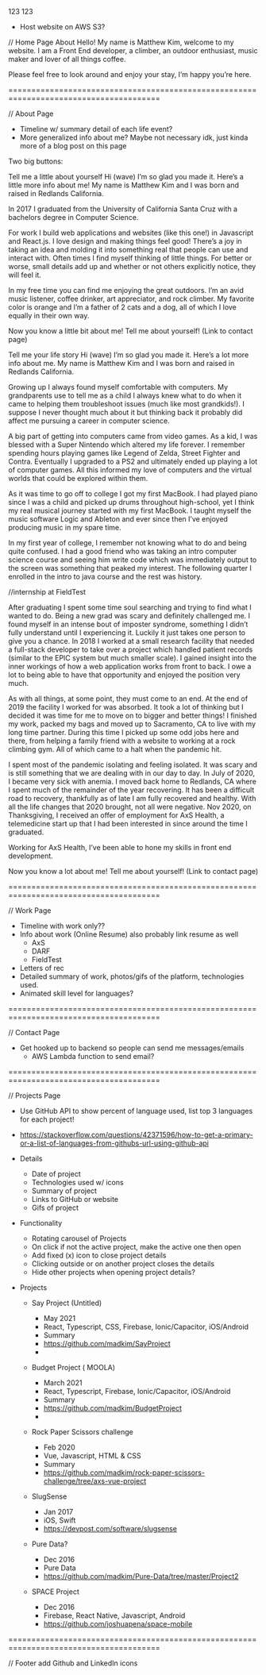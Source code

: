 123
123

- Host website on AWS S3?

// Home Page About
Hello! My name is Matthew Kim, welcome to my website. I am a Front End developer, a climber, an outdoor enthusiast, music maker and lover of all things coffee.

Please feel free to look around and enjoy your stay, I’m happy you’re here.

=======================================================================================

// About Page

- Timeline w/ summary detail of each life event?
- More generalized info about me? Maybe not necessary idk, just kinda more of a blog post on this page

Two big buttons:

Tell me a little about yourself
Hi (wave) I’m so glad you made it. Here’s a little more info about me! My name is Matthew Kim and I was born and raised in Redlands California.

In 2017 I graduated from the University of California Santa Cruz with a bachelors degree in Computer Science.

For work I build web applications and websites (like this one!) in Javascript and React.js. I love design and making things feel good! There’s a joy in taking an idea and molding it into something real that people can use and interact with. Often times I find myself thinking of little things. For better or worse, small details add up and whether or not others explicitly notice, they will feel it.

In my free time you can find me enjoying the great outdoors. I’m an avid music listener, coffee drinker, art appreciator, and rock climber. My favorite color is orange and I’m a father of 2 cats and a dog, all of which I love equally in their own way.

Now you know a little bit about me! Tell me about yourself! (Link to contact page)

Tell me your life story
Hi (wave) I’m so glad you made it. Here’s a lot more info about me. My name is Matthew Kim and I was born and raised in Redlands California.

Growing up I always found myself comfortable with computers. My grandparents use to tell me as a child I always knew what to do when it came to helping them troubleshoot issues (much like most grandkids!). I suppose I never thought much about it but thinking back it probably did affect me pursuing a career in computer science.

A big part of getting into computers came from video games. As a kid, I was blessed with a Super Nintendo which altered my life forever. I remember spending hours playing games like Legend of Zelda, Street Fighter and Contra. Eventually I upgraded to a PS2 and ultimately ended up playing a lot of computer games. All this informed my love of computers and the virtual worlds that could be explored within them.

As it was time to go off to college I got my first MacBook. I had played piano since I was a child and picked up drums throughout high-school, yet I think my real musical journey started with my first MacBook. I taught myself the music software Logic and Ableton and ever since then I’ve enjoyed producing music in my spare time.

In my first year of college, I remember not knowing what to do and being quite confused. I had a good friend who was taking an intro computer science course and seeing him write code which was immediately output to the screen was something that peaked my interest. The following quarter I enrolled in the intro to java course and the rest was history.

//internship at FieldTest

After graduating I spent some time soul searching and trying to find what I wanted to do. Being a new grad was scary and definitely challenged me. I found myself in an intense bout of imposter syndrome, something I didn’t fully understand until I experiencing it. Luckily it just takes one person to give you a chance. In 2018 I worked at a small research facility that needed a full-stack developer to take over a project which handled patient records (similar to the EPIC system but much smaller scale). I gained insight into the inner workings of how a web application works from front to back. I owe a lot to being able to have that opportunity and enjoyed the position very much.

As with all things, at some point, they must come to an end. At the end of 2019 the facility I worked for was absorbed. It took a lot of thinking but I decided it was time for me to move on to bigger and better things! I finished my work, packed my bags and moved up to Sacramento, CA to live with my long time partner. During this time I picked up some odd jobs here and there, from helping a family friend with a website to working at a rock climbing gym. All of which came to a halt when the pandemic hit.

I spent most of the pandemic isolating and feeling isolated. It was scary and is still something that we are dealing with in our day to day. In July of 2020, I became very sick with anemia. I moved back home to Redlands, CA where I spent much of the remainder of the year recovering. It has been a difficult road to recovery, thankfully as of late I am fully recovered and healthy. With all the life changes that 2020 brought, not all were negative. Nov 2020, on Thanksgiving, I received an offer of employment for AxS Health, a telemedicine start up that I had been interested in since around the time I graduated.

Working for AxS Health, I’ve been able to hone my skills in front end development.

Now you know a lot about me! Tell me about yourself! (Link to contact page)

=======================================================================================

// Work Page

- Timeline with work only??
- Info about work (Online Resume) also probably link resume as well
  - AxS
  - DARF
  - FieldTest
- Letters of rec
- Detailed summary of work, photos/gifs of the platform, technologies used.
- Animated skill level for languages?

=======================================================================================

// Contact Page

- Get hooked up to backend so people can send me messages/emails
  - AWS Lambda function to send email?

=======================================================================================

// Projects Page

- Use GitHub API to show percent of language used, list top 3 languages for each project!
- https://stackoverflow.com/questions/42371596/how-to-get-a-primary-or-a-list-of-languages-from-githubs-url-using-github-api

- Details
  - Date of project
  - Technologies used w/ icons
  - Summary of project
  - Links to GitHub or website
  - Gifs of project
- Functionality
  - Rotating carousel of Projects
  - On click if not the active project, make the active one then open
  - Add fixed (x) icon to close project details
  - Clicking outside or on another project closes the details
  - Hide other projects when opening project details?
- Projects

  - Say Project (Untitled)
    - May 2021
    - React, Typescript, CSS, Firebase, Ionic/Capacitor, iOS/Android
    - Summary
    - https://github.com/madkim/SayProject
    -
  - Budget Project ( MOOLA)
    - March 2021
    - React, Typescript, Firebase, Ionic/Capacitor, iOS/Android
    - Summary
    - https://github.com/madkim/BudgetProject
    -
  - Rock Paper Scissors challenge

    - Feb 2020
    - Vue, Javascript, HTML & CSS
    - Summary
    - https://github.com/madkim/rock-paper-scissors-challenge/tree/axs-vue-project

  - SlugSense

    - Jan 2017
    - iOS, Swift
    - https://devpost.com/software/slugsense

  - Pure Data?

    - Dec 2016
    - Pure Data
    - https://github.com/madkim/Pure-Data/tree/master/Project2

  - SPACE Project
    - Dec 2016
    - Firebase, React Native, Javascript, Android
    - https://github.com/joshuapena/space-mobile

=======================================================================================

// Footer add Github and LinkedIn icons
